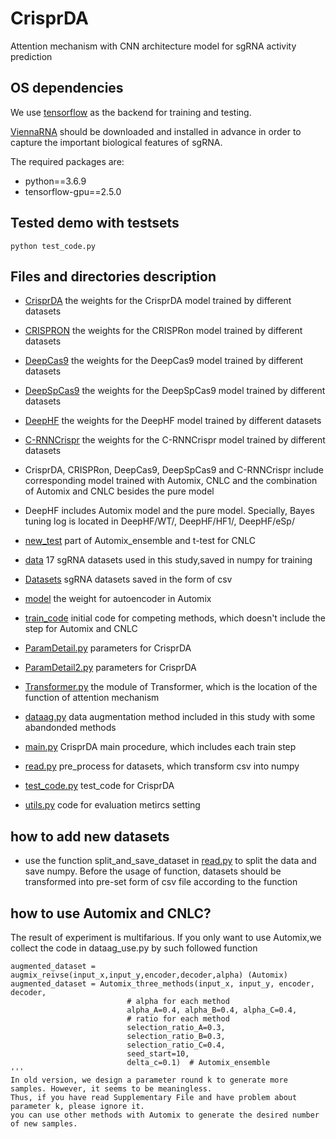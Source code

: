 # CrisprDA
Attention mechanism with CNN architecture model for sgRNA activity prediction

## OS dependencies
We use [tensorflow](https://www.tensorflow.org/) as the backend for training and testing.

[ViennaRNA](http://rna.tbi.univie.ac.at/) should be downloaded and installed in advance in order to capture the important biological features of sgRNA.

The required packages are:
+ python==3.6.9
+ tensorflow-gpu==2.5.0

## Tested demo with testsets
`python test_code.py`

## Files and directories description
+ [CrisprDA](https://github.com/cwk644/CrisprDA/tree/master/CrisprDA) the weights for the CrisprDA model trained by different datasets
+ [CRISPRON](https://github.com/cwk644/CrisprDA/tree/master/CRISPRON) the weights for the CRISPRon model trained by different datasets
+ [DeepCas9](https://github.com/cwk644/CrisprDA/tree/master/DeepCas9) the weights for the DeepCas9 model trained by different datasets
+ [DeepSpCas9](https://github.com/cwk644/CrisprDA/tree/master/DeepSpCas9) the weights for the DeepSpCas9 model trained by different datasets
+ [DeepHF](https://github.com/cwk644/CrisprDA/tree/master/DeepHF) the weights for the DeepHF model trained by different datasets
+ [C-RNNCrispr](https://github.com/cwk644/CrisprDA/tree/master/C-RNNCrispr) the weights for the C-RNNCrispr model trained by different datasets
+ CrisprDA, CRISPRon, DeepCas9, DeepSpCas9 and C-RNNCrispr include corresponding model trained with Automix, CNLC and the combination of Automix and CNLC besides the pure model
+ DeepHF includes Automix model and the pure model. Specially, Bayes tuning log is located in DeepHF/WT/, DeepHF/HF1/, DeepHF/eSp/
+ [new_test](https://github.com/cwk644/CrisprDA/tree/master/new_test) part of Automix_ensemble and t-test for CNLC

+ [data](https://github.com/cwk644/CrisprDA/tree/master/data) 17 sgRNA datasets used in this study,saved in numpy for training
+ [Datasets](https://github.com/cwk644/CrisprDA/tree/master/Datasets) sgRNA datasets saved in the form of csv
+ [model](https://github.com/cwk644/CrisprDA/tree/master/model) the weight for autoencoder in Automix
+ [train_code](https://github.com/cwk644/CrisprDA/tree/master/train_code) initial code for competing methods, which doesn't include the step for Automix and CNLC
+ [ParamDetail.py](https://github.com/cwk644/CrisprDA/tree/master/ParamDetail.py) parameters for CrisprDA
+ [ParamDetail2.py](https://github.com/cwk644/CrisprDA/tree/master/ParamDetail2.py) parameters for CrisprDA
+ [Transformer.py](https://github.com/cwk644/CrisprDA/tree/master/Transformer.py) the module of Transformer, which is the location of the function of attention mechanism
+ [dataag.py](https://github.com/cwk644/CrisprDA/tree/master/dataag.py) data augmentation method included in this study with some abandonded methods
+ [main.py](https://github.com/cwk644/CrisprDA/tree/master/main.py) CrisprDA main procedure, which includes each train step
+ [read.py](https://github.com/cwk644/CrisprDA/tree/master/read.py) pre_process for datasets, which transform csv into numpy
+ [test_code.py](https://github.com/cwk644/CrisprDA/tree/master/test_code.py) test_code for CrisprDA
+ [utils.py](https://github.com/cwk644/CrisprDA/tree/master/utils.py) code for evaluation metircs setting


## how to add new datasets
+ use the function split_and_save_dataset in [read.py](https://github.com/cwk644/CrisprDA/tree/master/read.py) to split the data and save numpy. Before the usage of function, datasets should be transformed into pre-set form of csv file according to the function

## how to use Automix and CNLC?
The result of experiment is multifarious. If you only want to use Automix,we collect the code in dataag_use.py by such followed function
```
augmented_dataset = augmix_reivse(input_x,input_y,encoder,decoder,alpha) (Automix)
augmented_dataset = Automix_three_methods(input_x, input_y, encoder, decoder,
                          # alpha for each method
                          alpha_A=0.4, alpha_B=0.4, alpha_C=0.4,
                          # ratio for each method
                          selection_ratio_A=0.3, 
                          selection_ratio_B=0.3,
                          selection_ratio_C=0.4,
                          seed_start=10, 
                          delta_c=0.1)  # Automix_ensemble
'''
In old version, we design a parameter round k to generate more samples. However, it seems to be meaningless.
Thus, if you have read Supplementary File and have problem about parameter k, please ignore it.
you can use other methods with Automix to generate the desired number of new samples.

